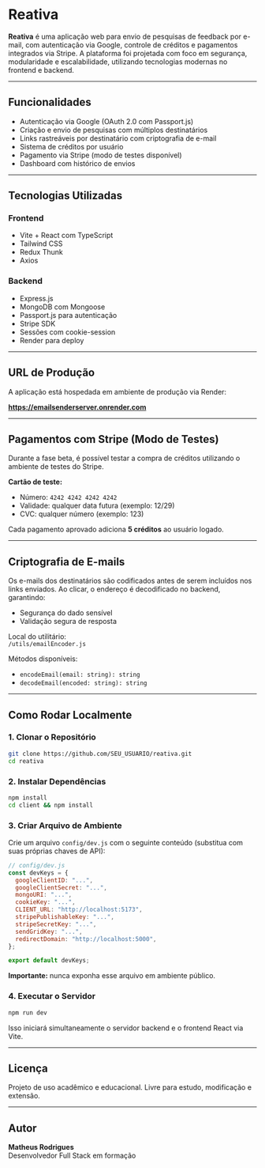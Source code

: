 
# Reativa

**Reativa** é uma aplicação web para envio de pesquisas de feedback por e-mail, com autenticação via Google, controle de créditos e pagamentos integrados via Stripe. A plataforma foi projetada com foco em segurança, modularidade e escalabilidade, utilizando tecnologias modernas no frontend e backend.

---

## Funcionalidades

- Autenticação via Google (OAuth 2.0 com Passport.js)
- Criação e envio de pesquisas com múltiplos destinatários
- Links rastreáveis por destinatário com criptografia de e-mail
- Sistema de créditos por usuário
- Pagamento via Stripe (modo de testes disponível)
- Dashboard com histórico de envios

---

## Tecnologias Utilizadas

### Frontend
- Vite + React com TypeScript
- Tailwind CSS
- Redux Thunk
- Axios

### Backend
- Express.js
- MongoDB com Mongoose
- Passport.js para autenticação
- Stripe SDK
- Sessões com cookie-session
- Render para deploy

---

## URL de Produção

A aplicação está hospedada em ambiente de produção via Render:

**https://emailsenderserver.onrender.com**

---

## Pagamentos com Stripe (Modo de Testes)

Durante a fase beta, é possível testar a compra de créditos utilizando o ambiente de testes do Stripe.

**Cartão de teste:**

- Número: `4242 4242 4242 4242`
- Validade: qualquer data futura (exemplo: 12/29)
- CVC: qualquer número (exemplo: 123)

Cada pagamento aprovado adiciona **5 créditos** ao usuário logado.

---

## Criptografia de E-mails

Os e-mails dos destinatários são codificados antes de serem incluídos nos links enviados. Ao clicar, o endereço é decodificado no backend, garantindo:

- Segurança do dado sensível
- Validação segura de resposta

Local do utilitário:  
`/utils/emailEncoder.js`

Métodos disponíveis:
- `encodeEmail(email: string): string`
- `decodeEmail(encoded: string): string`

---

## Como Rodar Localmente

### 1. Clonar o Repositório

```bash
git clone https://github.com/SEU_USUARIO/reativa.git
cd reativa
```

### 2. Instalar Dependências

```bash
npm install
cd client && npm install
```

### 3. Criar Arquivo de Ambiente

Crie um arquivo `config/dev.js` com o seguinte conteúdo (substitua com suas próprias chaves de API):

```js
// config/dev.js
const devKeys = {
  googleClientID: "...",
  googleClientSecret: "...",
  mongoURI: "...",
  cookieKey: "...",
  CLIENT_URL: "http://localhost:5173",
  stripePublishableKey: "...",
  stripeSecretKey: "...",
  sendGridKey: "...",
  redirectDomain: "http://localhost:5000",
};

export default devKeys;
```

**Importante:** nunca exponha esse arquivo em ambiente público.

### 4. Executar o Servidor

```bash
npm run dev
```

Isso iniciará simultaneamente o servidor backend e o frontend React via Vite.

---

## Licença

Projeto de uso acadêmico e educacional. Livre para estudo, modificação e extensão.

---

## Autor

**Matheus Rodrigues**  
Desenvolvedor Full Stack em formação  
